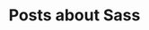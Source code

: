 ---
layout: tagpage
title: Posts about Sass
tag: sass
permalink: /tags/sass/ # This is only required for pretty links.
---